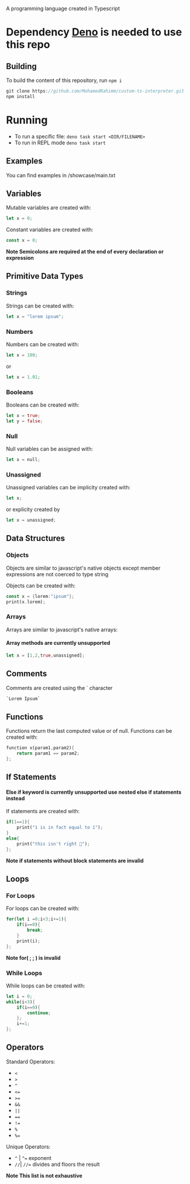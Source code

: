 A programming language created in Typescript

# Dependency [Deno](https://deno.com/) is needed to use this repo

## Building

To build the content of this repository, run `npm i`

```rs
git clone https://github.com/MohamedRahimm/custom-ts-interpreter.git
npm install
```

# Running

- To run a specific file: `deno task start <DIR/FILENAME>`
- To run in REPL mode `deno task start`

## Examples

You can find examples in /showcase/main.txt

## Variables

Mutable variables are created with:

```rs
let x = 0;
```

Constant variables are created with:

```rs
const x = 0;
```

**Note Semicolons are required at the end of every declaration or expression**

## Primitive Data Types

### Strings

Strings can be created with:

```rs
let x = "lorem ipsum";
```

### Numbers

Numbers can be created with:

```rs
let x = 100;
```

or

```rs
let x = 1.01;
```

### Booleans

Booleans can be created with:

```rs
let x = true;
let y = false;
```

### Null

Null variables can be assigned with:

```rs
let x = null;
```

### Unassigned

Unassigned variables can be implicity created with:

```rs
let x;
```

or explicity created by

```rs
let x = unassigned;
```

## Data Structures

### Objects

Objects are similar to javascript's native objects except member expressions are
not coerced to type string

Objects can be created with:

```rs
const x = {lorem:"ipsum"};
print(x.lorem);
```

### Arrays

Arrays are similar to javascript's native arrays:

#### Array methods are currently unsupported

```rs
let x = [1,2,true,unassigned];
```

## Comments

Comments are created using the ` character

```rs
`Lorem Ipsum`
```

## Functions

Functions return the last computed value or of null. Functions can be created
with:

```rs
function x(param1,param2){
    return param1 == param2;
};
```

## If Statements

#### Else if keyword is currently unsupported use nested else if statements instead

If statements are created with:

```rs
if(1==1){
    print("1 is in fact equal to 1");
}
else{
    print("this isn't right 🧐");
};
```

**Note if statements without block statements are invalid**

## Loops

### For Loops

For loops can be created with:

```rs
for(let i =0;i<3;i+=1){
    if(i==0){
        break;
    }
    print(i);
};
```

**Note for( ; ; ) is invalid**

### While Loops

While loops can be created with:

```rs
let i = 0;
while(i<3){
    if(i==0){
        continue;
    };
    i+=1;
};
```

## Operators

Standard Operators:

- `<`
- `>`
- `^`
- `<=`
- `>=`
- `&&`
- `||`
- `==`
- `!=`
- `%`
- `%=`

Unique Operators:

- `^` | `^=` exponent
- `//`| `//=` divides and floors the result

**Note This list is not exhaustive**
